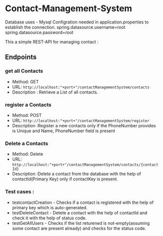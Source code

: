 # Contact-Management-System

Database uses - Mysql
Configration needed in application.properties to establish the connection.
spring.datasource.username=root
spring.datasource.password=root

This a simple REST-API for managing contact :

## Endpoints

### get all Contacts
- Method: GET
- URL: `http://localhost:"+port+"/contactManagementSystem/contacts`
- Description : Retrieve a List of all contacts.

### register a Contacts
- Method: POST
- URL: `http://localhost:"+port+"/contactManagementSystem/register`
- Description :Register a new contacts only if the PhoneNumber provides is Unique and Name, PhoneNumber field is present

### Delete a Contacts
- Method: Delete
- URL: `http://localhost:"+port+"/contactManagementSystem/contacts/{contactId}`
- Description :Delete a contact from the database with the help of contsctId(Primary Key) only if contactKey is present.


### Test cases :
- testcontactCreation - Checks if a contact is registered with the help of primary key which is auto-generated.
- testDeleteContact - Detete a contact with the help of contactId and check it with the help of status code.
- testGetAllUsers - Checks if the list returened is not-empty(assuming some contact are present already) and checks for the status code. 




